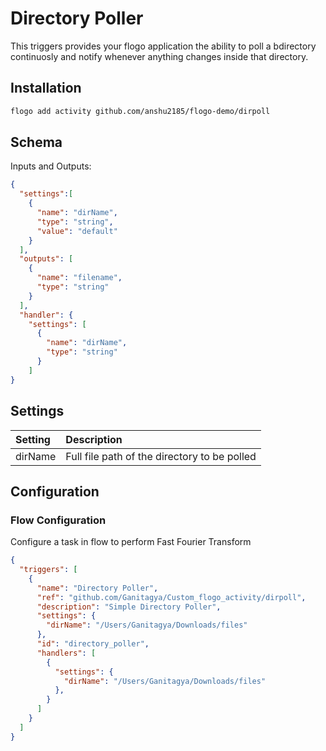 



# Directory Poller
This triggers provides your flogo application the ability to poll a bdirectory continuosly and notify whenever anything changes inside that directory.


## Installation

```bash
flogo add activity github.com/anshu2185/flogo-demo/dirpoll
```

## Schema
Inputs and Outputs:

```json
{
  "settings":[
    {
      "name": "dirName",
      "type": "string",
      "value": "default"
    }
  ],
  "outputs": [
    {
      "name": "filename",
      "type": "string"
    }
  ],
  "handler": {
    "settings": [
      {
        "name": "dirName",
        "type": "string"
      }
    ]
}
```
## Settings
| Setting     | Description    |
|:------------|:---------------|
| dirName   | Full file path of the directory to be polled |         

## Configuration


### Flow Configuration
Configure a task in flow to perform Fast Fourier Transform

```json
{
  "triggers": [
    {
      "name": "Directory Poller",
      "ref": "github.com/Ganitagya/Custom_flogo_activity/dirpoll",
      "description": "Simple Directory Poller",
      "settings": {
        "dirName": "/Users/Ganitagya/Downloads/files"
      },
      "id": "directory_poller",
      "handlers": [
        {
          "settings": {
            "dirName": "/Users/Ganitagya/Downloads/files"
          },
        }
      ]
    }
  ]
}
```
